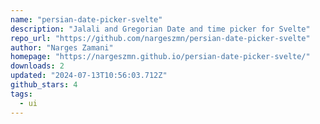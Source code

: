 ```yaml
---
name: "persian-date-picker-svelte"
description: "Jalali and Gregorian Date and time picker for Svelte"
repo_url: "https://github.com/nargeszmn/persian-date-picker-svelte"
author: "Narges Zamani"
homepage: "https://nargeszmn.github.io/persian-date-picker-svelte/"
downloads: 2
updated: "2024-07-13T10:56:03.712Z"
github_stars: 4
tags: 
  - ui
---
```

